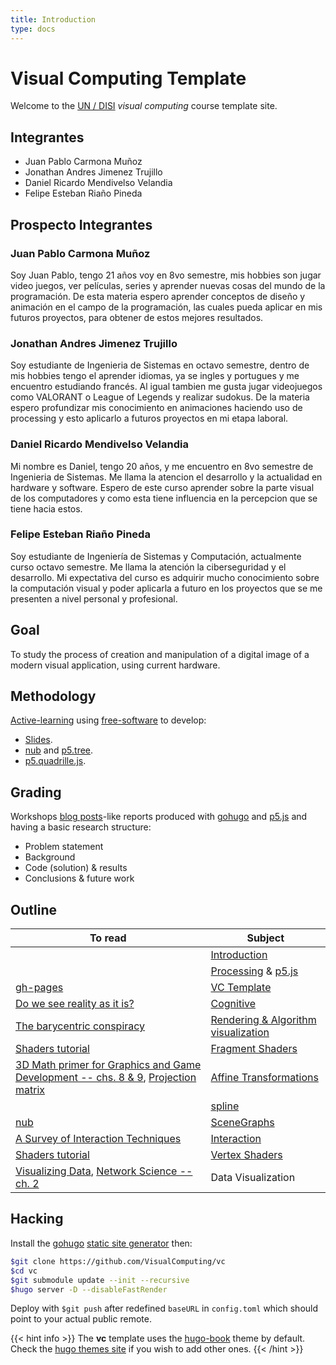 ```yaml
---
title: Introduction
type: docs
---
```


# Visual Computing Template

Welcome to the [UN / DISI](http://www.ingenieria.unal.edu.co/dependencias/departamentos/departamento-de-ingenieria-de-sistemas-e-industrial) _visual computing_ course template site.

## Integrantes

- Juan Pablo Carmona Muñoz
- Jonathan Andres Jimenez Trujillo
- Daniel Ricardo Mendivelso Velandia
- Felipe Esteban Riaño Pineda

## **Prospecto Integrantes**

### Juan Pablo Carmona Muñoz

Soy Juan Pablo, tengo 21 años voy en 8vo semestre, mis hobbies son jugar video juegos, ver películas, series y aprender nuevas cosas del mundo de la programación. De esta materia espero aprender conceptos de diseño y animación en el campo de la programación, las cuales pueda aplicar en mis futuros proyectos, para obtener de estos mejores resultados.

### Jonathan Andres Jimenez Trujillo

Soy estudiante de Ingenieria de Sistemas en octavo semestre, dentro de mis hobbies tengo el aprender idiomas, ya se ingles y portugues y me encuentro estudiando francés. Al igual tambien me gusta jugar videojuegos como VALORANT o League of Legends y realizar sudokus. De la materia espero profundizar mis conocimiento en animaciones haciendo uso de processing y esto aplicarlo a futuros proyectos en mi etapa laboral.

### Daniel Ricardo Mendivelso Velandia

Mi nombre es Daniel, tengo 20 años, y me encuentro en 8vo semestre de Ingenieria de Sistemas. Me llama la atencion el desarrollo y la actualidad en hardware y software. Espero de este curso aprender sobre la parte visual de los computadores y como esta tiene influencia en la percepcion que se tiene hacia estos.

### Felipe Esteban Riaño Pineda

Soy estudiante de Ingeniería de Sistemas y Computación, actualmente curso octavo semestre. Me llama la atención la ciberseguridad y el desarrollo. Mi expectativa del curso es adquirir mucho conocimiento sobre la computación visual y poder aplicarla a futuro en los proyectos que se me presenten a nivel personal y profesional.

## Goal

To study the process of creation and manipulation of a digital image of a modern visual application, using current hardware.

## Methodology

[Active-learning](https://en.wikipedia.org/wiki/Active_learning) using [free-software](https://en.wikipedia.org/wiki/Free_software) to develop:

- [Slides](https://github.com/orgs/VisualComputing/teams/presentations/repositories).
- [nub](https://github.com/VisualComputing/nub) and [p5.tree](https://github.com/VisualComputing/p5.tree).
- [p5.quadrille.js](https://github.com/objetos/p5.quadrille.js).

## Grading

Workshops [blog posts](https://en.wikipedia.org/wiki/Edublog)-like reports produced with [gohugo](https://gohugo.io/) and [p5.js](https://p5js.org/) and having a basic research structure:

- Problem statement
- Background
- Code (solution) & results
- Conclusions & future work

## Outline

| To read                                                                                                                                                                                                                                                             | Subject                                                                             |
| ------------------------------------------------------------------------------------------------------------------------------------------------------------------------------------------------------------------------------------------------------------------- | ----------------------------------------------------------------------------------- |
|                                                                                                                                                                                                                                                                     | [Introduction](https://github.com/VisualComputing/Introduction)                     |
|                                                                                                                                                                                                                                                                     | [Processing](https://processing.org/) & [p5.js](https://p5js.org/)                  |
| [gh-pages](https://pages.github.com/)                                                                                                                                                                                                                               | [VC Template](https://visualcomputing.github.io/vc/)                                |
| [Do we see reality as it is?](http://y2u.be/oYp5XuGYqqY)                                                                                                                                                                                                            | [Cognitive](https://github.com/VisualComputing/Cognitive)                           |
| [The barycentric conspiracy](https://fgiesen.wordpress.com/2013/02/06/the-barycentric-conspirac/)                                                                                                                                                                   | [Rendering & Algorithm visualization](https://github.com/VisualComputing/Rendering) |
| [Shaders tutorial](https://processing.org/tutorials/pshader/)                                                                                                                                                                                                       | [Fragment Shaders](https://github.com/VisualComputing/FragmentShaders)              |
| [3D Math primer for Graphics and Game Development -- chs. 8 & 9](https://tfetimes.com/wp-content/uploads/2015/04/F.Dunn-I.Parberry-3D-Math-Primer-for-Graphics-and-Game-Development.pdf), [Projection matrix](http://www.songho.ca/opengl/gl_projectionmatrix.html) | [Affine Transformations](https://github.com/VisualComputing/Transformations)        |
|                                                                                                                                                                                                                                                                     | [spline](https://visualcomputing.github.io/Curves)                                  |
| [nub](https://github.com/VisualComputing/nub)                                                                                                                                                                                                                       | [SceneGraphs](https://github.com/VisualComputing/SceneGraphs)                       |
| [A Survey of Interaction Techniques](https://hal.inria.fr/hal-00789413/document)                                                                                                                                                                                    | [Interaction](https://github.com/VisualComputing/Interaction)                       |
| [Shaders tutorial](https://processing.org/tutorials/pshader/)                                                                                                                                                                                                       | [Vertex Shaders](https://github.com/VisualComputing/VertexShaders)                  |
| [Visualizing Data](http://media.espora.org/mgoblin_media/media_entries/1633/Visualizing_Data.pdf), [Network Science -- ch. 2](http://networksciencebook.com/chapter/2)                                                                                              | Data Visualization                                                                  |

## Hacking

Install the [gohugo](https://gohugo.io/) [static site generator](https://jamstack.org/generators/) then:

```sh
$git clone https://github.com/VisualComputing/vc
$cd vc
$git submodule update --init --recursive
$hugo server -D --disableFastRender
```

Deploy with `$git push` after redefined `baseURL` in `config.toml` which should point to your actual public remote.

{{< hint info >}}
The **vc** template uses the [hugo-book](https://github.com/alex-shpak/hugo-book) theme by default. Check the [hugo themes site](https://themes.gohugo.io/) if you wish to add other ones.
{{< /hint >}}
